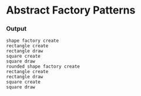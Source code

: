 # Abstract Factory Patterns

### Output

    shape factory create
    rectangle create
    rectangle draw
    square create
    square draw
    rounded shape factory create
    rectangle create
    rectangle draw
    square create
    square draw
